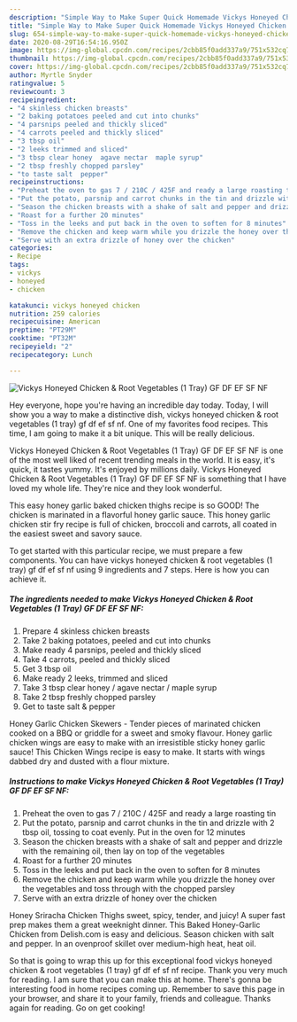 ```yaml
---
description: "Simple Way to Make Super Quick Homemade Vickys Honeyed Chicken &amp;amp; Root Vegetables (1 Tray) GF DF EF SF NF"
title: "Simple Way to Make Super Quick Homemade Vickys Honeyed Chicken &amp;amp; Root Vegetables (1 Tray) GF DF EF SF NF"
slug: 654-simple-way-to-make-super-quick-homemade-vickys-honeyed-chicken-and-amp-root-vegetables-1-tray-gf-df-ef-sf-nf
date: 2020-08-29T16:54:16.950Z
image: https://img-global.cpcdn.com/recipes/2cbb85f0add337a9/751x532cq70/vickys-honeyed-chicken-root-vegetables-1-tray-gf-df-ef-sf-nf-recipe-main-photo.jpg
thumbnail: https://img-global.cpcdn.com/recipes/2cbb85f0add337a9/751x532cq70/vickys-honeyed-chicken-root-vegetables-1-tray-gf-df-ef-sf-nf-recipe-main-photo.jpg
cover: https://img-global.cpcdn.com/recipes/2cbb85f0add337a9/751x532cq70/vickys-honeyed-chicken-root-vegetables-1-tray-gf-df-ef-sf-nf-recipe-main-photo.jpg
author: Myrtle Snyder
ratingvalue: 5
reviewcount: 3
recipeingredient:
- "4 skinless chicken breasts"
- "2 baking potatoes peeled and cut into chunks"
- "4 parsnips peeled and thickly sliced"
- "4 carrots peeled and thickly sliced"
- "3 tbsp oil"
- "2 leeks trimmed and sliced"
- "3 tbsp clear honey  agave nectar  maple syrup"
- "2 tbsp freshly chopped parsley"
- "to taste salt  pepper"
recipeinstructions:
- "Preheat the oven to gas 7 / 210C / 425F and ready a large roasting tin"
- "Put the potato, parsnip and carrot chunks in the tin and drizzle with 2 tbsp oil, tossing to coat evenly. Put in the oven for 12 minutes"
- "Season the chicken breasts with a shake of salt and pepper and drizzle with the remaining oil, then lay on top of the vegetables"
- "Roast for a further 20 minutes"
- "Toss in the leeks and put back in the oven to soften for 8 minutes"
- "Remove the chicken and keep warm while you drizzle the honey over the vegetables and toss through with the chopped parsley"
- "Serve with an extra drizzle of honey over the chicken"
categories:
- Recipe
tags:
- vickys
- honeyed
- chicken

katakunci: vickys honeyed chicken 
nutrition: 259 calories
recipecuisine: American
preptime: "PT29M"
cooktime: "PT32M"
recipeyield: "2"
recipecategory: Lunch

---
```



![Vickys Honeyed Chicken &amp; Root Vegetables (1 Tray) GF DF EF SF NF](https://img-global.cpcdn.com/recipes/2cbb85f0add337a9/751x532cq70/vickys-honeyed-chicken-root-vegetables-1-tray-gf-df-ef-sf-nf-recipe-main-photo.jpg)

Hey everyone, hope you're having an incredible day today. Today, I will show you a way to make a distinctive dish, vickys honeyed chicken &amp; root vegetables (1 tray) gf df ef sf nf. One of my favorites food recipes. This time, I am going to make it a bit unique. This will be really delicious.

Vickys Honeyed Chicken &amp; Root Vegetables (1 Tray) GF DF EF SF NF is one of the most well liked of recent trending meals in the world. It is easy, it's quick, it tastes yummy. It's enjoyed by millions daily. Vickys Honeyed Chicken &amp; Root Vegetables (1 Tray) GF DF EF SF NF is something that I have loved my whole life. They're nice and they look wonderful.

This easy honey garlic baked chicken thighs recipe is so GOOD! The chicken is marinated in a flavorful honey garlic sauce. This honey garlic chicken stir fry recipe is full of chicken, broccoli and carrots, all coated in the easiest sweet and savory sauce.


To get started with this particular recipe, we must prepare a few components. You can have vickys honeyed chicken &amp; root vegetables (1 tray) gf df ef sf nf using 9 ingredients and 7 steps. Here is how you can achieve it.

<!--inarticleads1-->

##### The ingredients needed to make Vickys Honeyed Chicken &amp; Root Vegetables (1 Tray) GF DF EF SF NF:

1. Prepare 4 skinless chicken breasts
1. Take 2 baking potatoes, peeled and cut into chunks
1. Make ready 4 parsnips, peeled and thickly sliced
1. Take 4 carrots, peeled and thickly sliced
1. Get 3 tbsp oil
1. Make ready 2 leeks, trimmed and sliced
1. Take 3 tbsp clear honey / agave nectar / maple syrup
1. Take 2 tbsp freshly chopped parsley
1. Get to taste salt &amp; pepper


Honey Garlic Chicken Skewers - Tender pieces of marinated chicken cooked on a BBQ or griddle for a sweet and smoky flavour. Honey garlic chicken wings are easy to make with an irresistible sticky honey garlic sauce! This Chicken Wings recipe is easy to make. It starts with wings dabbed dry and dusted with a flour mixture. 

<!--inarticleads2-->

##### Instructions to make Vickys Honeyed Chicken &amp; Root Vegetables (1 Tray) GF DF EF SF NF:

1. Preheat the oven to gas 7 / 210C / 425F and ready a large roasting tin
1. Put the potato, parsnip and carrot chunks in the tin and drizzle with 2 tbsp oil, tossing to coat evenly. Put in the oven for 12 minutes
1. Season the chicken breasts with a shake of salt and pepper and drizzle with the remaining oil, then lay on top of the vegetables
1. Roast for a further 20 minutes
1. Toss in the leeks and put back in the oven to soften for 8 minutes
1. Remove the chicken and keep warm while you drizzle the honey over the vegetables and toss through with the chopped parsley
1. Serve with an extra drizzle of honey over the chicken


Honey Sriracha Chicken Thighs sweet, spicy, tender, and juicy! A super fast prep makes them a great weeknight dinner. This Baked Honey-Garlic Chicken from Delish.com is easy and delicious. Season chicken with salt and pepper. In an ovenproof skillet over medium-high heat, heat oil. 

So that is going to wrap this up for this exceptional food vickys honeyed chicken &amp; root vegetables (1 tray) gf df ef sf nf recipe. Thank you very much for reading. I am sure that you can make this at home. There's gonna be interesting food in home recipes coming up. Remember to save this page in your browser, and share it to your family, friends and colleague. Thanks again for reading. Go on get cooking!
